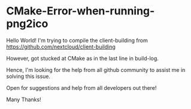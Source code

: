 # CMake-Error-when-running-png2ico

Hello World! I'm trying to compile the client-building from https://github.com/nextcloud/client-building

However, got stucked at CMake as in the last line in build-log.

Hence, I'm looking for the help from all github community to assist me in solving this issue.

Open for suggestions and help from all developers out there! 

Many Thanks!
